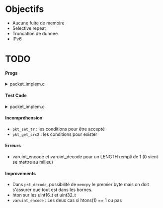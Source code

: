 Objectifs
=================
- Aucune fuite de memoire
- Selective repeat
- Troncation de donnee
- IPv6


TODO
=================

#### Progs ####


<details><summary>packet_implem.c</summary>

- [x] ```pkt_t* pkt_new()```
- [x] ```void pkt_del(pkt_t*)```
- [ ] ```pkt_status_code pkt_decode(const char *data, const size_t len, pkt_t *pkt)```
  - Comment prendre en compte LENGTH coder sur 7 ou 15 bits en fonction de L
  - Rajouter les conditions pour lesquels on prend en compte ou pas (TR, LENGTH, ...)
- [ ] ```pkt_status_code pkt_encode(const pkt_t*, char *buf, size_t *len)```
- [ ] ```const char* pkt_get_payload(const pkt_t*)```
- [ ] ```uint32_t pkt_get_crc2(const pkt_t*)```
- [ ] ```pkt_status_code pkt_set_payload(pkt_t*, const char *data, const uint16_t length)```
- [ ] ```pkt_status_code pkt_set_crc2(pkt_t*, const uint32_t crc2)```
- [x] ```ssize_t varuint_decode(const uint8_t *data, const size_t len, uint16_t *retval)```
- [x] ```ssize_t varuint_encode(uint16_t val, uint8_t *data, const size_t len)```
- [x] ```size_t varuint_len(const uint8_t *data)```
- [x] ```ssize_t varuint_predict_len(uint16_t val)```
- [x] ```ssize_t predict_header_length(const pkt_t *pkt)```
  <details><summary>Setters</summary>

  - [x] ```pkt_status_code pkt_set_type     (pkt_t*, const ptypes_t type)```
  - [x] ```pkt_status_code pkt_set_tr       (pkt_t*, const uint8_t tr)```
  - [x] ```pkt_status_code pkt_set_window   (pkt_t*, const uint8_t window)```
  - [x] ```pkt_status_code pkt_set_seqnum   (pkt_t*, const uint8_t seqnum)```
  - [x] ```pkt_status_code pkt_set_length   (pkt_t*, const uint16_t length)```
  - [x] ```pkt_status_code pkt_set_timestamp(pkt_t*, const uint32_t timestamp)```
  - [x] ```pkt_status_code pkt_set_crc1     (pkt_t*, const uint32_t crc1)```
  - [x] ```pkt_status_code pkt_set_payload(pkt_t*, const char *data, const uint16_t length)```
  - [x] ```pkt_status_code pkt_set_crc2(pkt_t*, const uint32_t crc2)```
  </details>
  <details><summary>Getters</summary>

  - [x] ```ptypes_t pkt_get_type (const pkt_t*)```
  - [x] ```uint8_t  pkt_get_tr (const pkt_t*)```
  - [x] ```uint8_t  pkt_get_window (const pkt_t*)```
  - [x] ```uint8_t  pkt_get_seqnum (const pkt_t*)```
  - [x] ```uint16_t pkt_get_length (const pkt_t*)```
  - [x] ```uint32_t pkt_get_timestamp (const pkt_t*)```
  - [x] ```uint32_t pkt_get_crc1 (const pkt_t*)```
  - [x] ```const char* pkt_get_payload (const pkt_t*)```
  - [x] ```uint32_t pkt_get_crc2(const pkt_t*)```
  </details>
  <details><summary>Binary decoders</summary>

  - [x] uint8_t binary_decode_type(uint8_t first_byte)
  - [x] uint8_t binary_decode_tr(uint8_t first_byte)
  - [x] uint8_t binary_decode_window(uint8_t first_byte)
  - [x] uint8_t binary_decode_l(uint16_t length_bytes)
  - [x] uint16_t binary_decode_length(uint16_t length_bytes)
  </details>
  <details><summary>packet_treatment.c</summary>

    - [ ] ```int treat_treat(const pkt_t *)```
    - [ ] ```boolean treat_header_crc1(const pkt_t *)```
    - [ ] ```boolean treat_payload_crc2(const pkt_t *)```
    - [ ] ```int treat_enqueue(const pkt_t *)```
    - [ ] ```pkt_t treat_dequeue(int seqnum)```
    - [ ] ```T'es qu'un porc Domi, tu le mets entre Setters et Getters```

  </details>
</details>

#### Test Code ####


<details><summary>packet_implem.c</summary>

- [ ] ```pkt_t* pkt_new()```
- [ ] ```void pkt_del(pkt_t*)```
- [ ] ```pkt_status_code pkt_decode(const char *data, const size_t len, pkt_t *pkt)```
  - Fonctionne pour le HEADER avec L=1
- [ ] ```pkt_status_code pkt_encode(const pkt_t*, char *buf, size_t *len)```
- [ ] ```const char* pkt_get_payload(const pkt_t*)```
- [ ] ```uint32_t pkt_get_crc2(const pkt_t*)```
- [ ] ```pkt_status_code pkt_set_payload(pkt_t*, const char *data, const uint16_t length)```
- [ ] ```pkt_status_code pkt_set_crc2(pkt_t*, const uint32_t crc2)```
- [x] ```ssize_t varuint_decode(const uint8_t *data, const size_t len, uint16_t *retval)```
- [x] ```ssize_t varuint_encode(uint16_t val, uint8_t *data, const size_t len)```
- [x] ```size_t varuint_len(const uint8_t *data)```
- [x] ```ssize_t varuint_predict_len(uint16_t val)```
- [xﬁ] ```ssize_t predict_header_length(const pkt_t *pkt)```
  <details><summary>Setters</summary>

  - [x] ```pkt_status_code pkt_set_type     (pkt_t*, const ptypes_t type)```
  - [ ] ```pkt_status_code pkt_set_tr       (pkt_t*, const uint8_t tr)```
  - [x] ```pkt_status_code pkt_set_window   (pkt_t*, const uint8_t window)```
  - [x] ```pkt_status_code pkt_set_seqnum   (pkt_t*, const uint8_t seqnum)```
  - [x] ```pkt_status_code pkt_set_length   (pkt_t*, const uint16_t length)```
  - [ ] ```pkt_status_code pkt_set_timestamp(pkt_t*, const uint32_t timestamp)```
  - [ ] ```pkt_status_code pkt_set_crc1     (pkt_t*, const uint32_t crc1)```
  - [ ] ```pkt_status_code pkt_set_payload(pkt_t*, const char *data, const uint16_t length)```
  - [ ] ```pkt_status_code pkt_set_crc2(pkt_t*, const uint32_t crc2)```
  </details>
  <details><summary>Getters</summary>

  - [x] ```ptypes_t pkt_get_type (const pkt_t*)```
  - [ ] ```uint8_t  pkt_get_tr (const pkt_t*)```
  - [x] ```uint8_t  pkt_get_window (const pkt_t*)```
  - [x] ```uint8_t  pkt_get_seqnum (const pkt_t*)```
  - [x] ```uint16_t pkt_get_length (const pkt_t*)```
  - [ ] ```uint32_t pkt_get_timestamp (const pkt_t*)```
  - [ ] ```uint32_t pkt_get_crc1 (const pkt_t*)```
  - [ ] ```const char* pkt_get_payload (const pkt_t*)```
  - [ ] ```uint32_t pkt_get_crc2(const pkt_t*)```
  </details>
  <details><summary>Binary decoders</summary>

  - [ ] ```uint8_t binary_decode_type(uint8_t first_byte)```
  - [ ] ```uint8_t binary_decode_tr(uint8_t first_byte)```
  - [ ] ```uint8_t binary_decode_window(uint8_t first_byte)```
  - [ ] ```uint8_t binary_decode_l(uint16_t length_bytes)```
  - [ ] ```uint16_t binary_decode_length(uint16_t length_bytes)```
  </details>
</details>

#### Incompréhension ####
- `pkt_set_tr` : les conditions pour être accepté
- `pkt_get_crc2` : les conditions pour exister

#### Erreurs ####
- varuint_encode et varuint_decode pour un LENGTH rempli de 1 (0 vient se mettre au milieu)


#### Improvements ####
- Dans `pkt_decode`, possibilité de `memcpy` le premier byte mais on doit s'assurer que tout est dans les bornes.
- hton sur les uint16_t et uint32_t
- `varuint_encode` : Les deux cas si htons(1) == 1 ou pas
